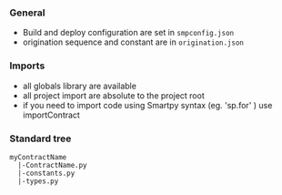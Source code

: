 ### General 

- Build and deploy configuration are set in `smpconfig.json`
- origination sequence and constant are in `origination.json`

### Imports

- all globals library are available
- all project import are absolute to the project root
- if you need to import code using Smartpy syntax (eg. 'sp.for' ) use importContract 

### Standard tree 

```
myContractName
  |-ContractName.py
  |-constants.py
  |-types.py
```